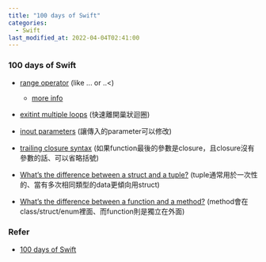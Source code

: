 ```yaml
---
title: "100 days of Swift"
categories:
  - Swift
last_modified_at: 2022-04-04T02:41:00
---
```


### 100 days of Swift
- [range operator](https://www.hackingwithswift.com/sixty/3/9/range-operators) (like ... or ..<)
  - [more info](https://www.avanderlee.com/swift/ranges-explained)

- [exitint multiple loops](https://www.hackingwithswift.com/sixty/4/5/exiting-multiple-loops) (快速離開巢狀迴圈)

- [inout parameters](https://www.hackingwithswift.com/sixty/5/10/inout-parameters) (讓傳入的parameter可以修改)

- [trailing closure syntax](https://www.hackingwithswift.com/sixty/6/5/trailing-closure-syntax) (如果function最後的參數是closure，且closure沒有參數的話、可以省略括號)

- [What’s the difference between a struct and a tuple?](https://www.hackingwithswift.com/quick-start/understanding-swift/whats-the-difference-between-a-struct-and-a-tuple) (tuple通常用於一次性的、當有多次相同類型的data更傾向用struct)

- [What’s the difference between a function and a method?](https://www.hackingwithswift.com/quick-start/understanding-swift/whats-the-difference-between-a-function-and-a-method) (method會在class/struct/enum裡面、而function則是獨立在外面)

### Refer
- [100 days of Swift](https://www.hackingwithswift.com/100)